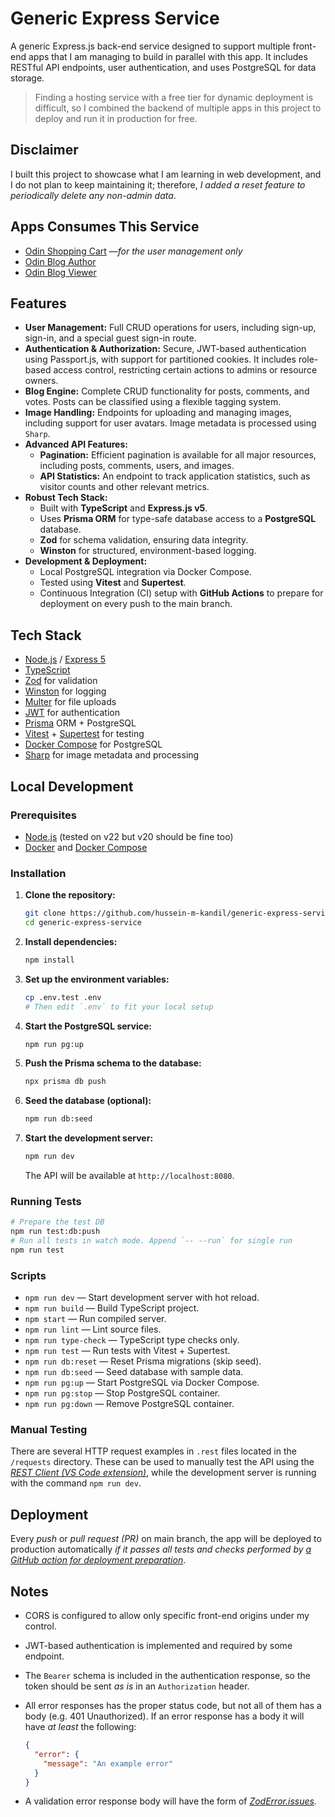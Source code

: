 # Generic Express Service

A generic Express.js back-end service designed to support multiple front-end apps that I am managing to build in parallel with this app. It includes RESTful API endpoints, user authentication, and uses PostgreSQL for data storage.

> Finding a hosting service with a free tier for dynamic deployment is difficult, so I combined the backend of multiple apps in this project to deploy and run it in production for free.

## Disclaimer

I built this project to showcase what I am learning in web development, and I do not plan to keep maintaining it; therefore, _I added a reset feature to periodically delete any non-admin data_.

## Apps Consumes This Service

- [Odin Shopping Cart](https://github.com/hussein-m-kandil/odin-shopping-cart) —_for the user management only_
- [Odin Blog Author](https://github.com/hussein-m-kandil/odin-blog-author)
- [Odin Blog Viewer](https://github.com/hussein-m-kandil/odin-blog-viewer/)

## Features

- **User Management:** Full CRUD operations for users, including sign-up, sign-in, and a special guest sign-in route.
- **Authentication & Authorization:** Secure, JWT-based authentication using Passport.js, with support for partitioned cookies. It includes role-based access control, restricting certain actions to admins or resource owners.
- **Blog Engine:** Complete CRUD functionality for posts, comments, and votes. Posts can be classified using a flexible tagging system.
- **Image Handling:** Endpoints for uploading and managing images, including support for user avatars. Image metadata is processed using `Sharp`.
- **Advanced API Features:**
  - **Pagination:** Efficient pagination is available for all major resources, including posts, comments, users, and images.
  - **API Statistics:** An endpoint to track application statistics, such as visitor counts and other relevant metrics.
- **Robust Tech Stack:**
  - Built with **TypeScript** and **Express.js v5**.
  - Uses **Prisma ORM** for type-safe database access to a **PostgreSQL** database.
  - **Zod** for schema validation, ensuring data integrity.
  - **Winston** for structured, environment-based logging.
- **Development & Deployment:**
  - Local PostgreSQL integration via Docker Compose.
  - Tested using **Vitest** and **Supertest**.
  - Continuous Integration (CI) setup with **GitHub Actions** to prepare for deployment on every push to the main branch.

## Tech Stack

- [Node.js](https://nodejs.org/) / [Express 5](https://expressjs.com/)
- [TypeScript](https://www.typescriptlang.org/)
- [Zod](https://zod.dev) for validation
- [Winston](https://github.com/winstonjs/winston) for logging
- [Multer](https://github.com/expressjs/multer) for file uploads
- [JWT](https://jwt.io/) for authentication
- [Prisma](https://www.prisma.io/) ORM + PostgreSQL
- [Vitest](https://vitest.dev/) + [Supertest](https://www.npmjs.com/package/supertest) for testing
- [Docker Compose](https://docs.docker.com/compose/) for PostgreSQL
- [Sharp](https://sharp.pixelplumbing.com/) for image metadata and processing

## Local Development

### Prerequisites

- [Node.js](https://nodejs.org/) (tested on v22 but v20 should be fine too)
- [Docker](https://www.docker.com/) and [Docker Compose](https://docs.docker.com/compose/)

### Installation

1. **Clone the repository:**

   ```bash
   git clone https://github.com/hussein-m-kandil/generic-express-service.git
   cd generic-express-service
   ```

2. **Install dependencies:**

   ```bash
   npm install
   ```

3. **Set up the environment variables:**

   ```bash
   cp .env.test .env
   # Then edit `.env` to fit your local setup
   ```

4. **Start the PostgreSQL service:**

   ```bash
   npm run pg:up
   ```

5. **Push the Prisma schema to the database:**

   ```bash
   npx prisma db push
   ```

6. **Seed the database (optional):**

   ```bash
   npm run db:seed
   ```

7. **Start the development server:**

   ```bash
   npm run dev
   ```

   The API will be available at `http://localhost:8080`.

### Running Tests

```bash
# Prepare the test DB
npm run test:db:push
# Run all tests in watch mode. Append `-- --run` for single run
npm run test
```

### Scripts

- `npm run dev` — Start development server with hot reload.
- `npm run build` — Build TypeScript project.
- `npm start` — Run compiled server.
- `npm run lint` — Lint source files.
- `npm run type-check` — TypeScript type checks only.
- `npm run test` — Run tests with Vitest + Supertest.
- `npm run db:reset` — Reset Prisma migrations (skip seed).
- `npm run db:seed` — Seed database with sample data.
- `npm run pg:up` — Start PostgreSQL via Docker Compose.
- `npm run pg:stop` — Stop PostgreSQL container.
- `npm run pg:down` — Remove PostgreSQL container.

### Manual Testing

There are several HTTP request examples in `.rest` files located in the `/requests` directory. These can be used to manually test the API using the _[REST Client (VS Code extension)](https://marketplace.visualstudio.com/items?itemName=humao.rest-client)_, while the development server is running with the command `npm run dev`.

## Deployment

Every _push_ or _pull request (PR)_ on main branch, the app will be deployed to production automatically _if it passes all tests and checks performed by [a GitHub action for deployment preparation](./.github/workflows/deployment-prep.yml)_.

## Notes

- CORS is configured to allow only specific front-end origins under my control.

- JWT-based authentication is implemented and required by some endpoint.

- The `Bearer` schema is included in the authentication response, so the token should be sent _as is_ in an `Authorization` header.

- All error responses has the proper status code, but not all of them has a body (e.g. 401 Unauthorized). If an error response has a body it will have _at least_ the following:

  ```json
  {
    "error": {
      "message": "An example error"
    }
  }
  ```

- A validation error response body will have the form of _[ZodError.issues](https://zod.dev/?id=error-handling)._
